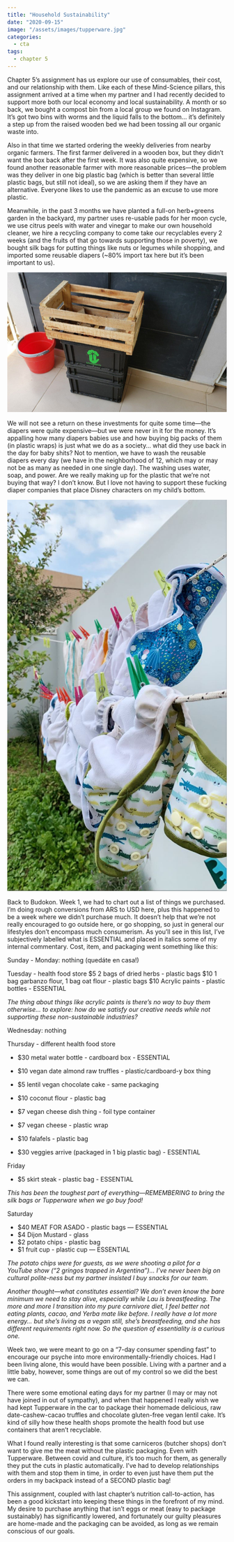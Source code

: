 ```yaml
---
title: "Household Sustainability"
date: "2020-09-15"
image: "/assets/images/tupperware.jpg"
categories:
  - cta
tags:
  - chapter 5
---
```

Chapter 5’s assignment has us explore our use of consumables, their cost, and our relationship with them. Like each of these Mind-Science pillars, this assignment arrived at a time when my partner and I had recently decided to support more both our local economy and local sustainability.
A month or so back, we bought a compost bin from a local group we found on Instagram. It’s got two bins with worms and the liquid falls to the bottom… it’s definitely a step up from the raised wooden bed we had been tossing all our organic waste into.

Also in that time we started ordering the weekly deliveries from nearby organic farmers. The first farmer delivered in a wooden box, but they didn’t want the box back after the first week. It was also quite expensive, so we found another reasonable farmer with more reasonable prices—the problem was they deliver in one big plastic bag (which is better than several little plastic bags, but still not ideal), so we are asking them if they have an alternative. Everyone likes to use the pandemic as an excuse to use more plastic.

Meanwhile, in the past 3 months we have planted a full-on herb+greens garden in the backyard, my partner uses re-usable pads for her moon cycle, we use citrus peels with water and vinegar to make our own household cleaner, we hire a recycling company to come take our recyclables every 2 weeks (and the fruits of that go towards supporting those in poverty), we bought silk bags for putting things like nuts or legumes while shopping, and imported some reusable diapers (~80% import tax here but it’s been important to us). 

<img src="/assets/images/compost.jpg" alt="our compost bin">

We will not see a return on these investments for quite some time—the diapers were quite expensive—but we were never in it for the money. It’s appalling how many diapers babies use and how buying big packs of them (in plastic wraps) is just what we do as a society… what did they use back in the day for baby shits?  Not to mention, we have to wash the reusable diapers every day (we have in the neighborhood of 12, which may or may not be as many as needed in one single day). The washing uses water, soap, and power. Are we really making up for the plastic that we’re not buying that way? I don’t know. But I love not having to support these fucking diaper companies that place Disney characters on my child’s bottom.

<img src="/assets/images/diapers.jpg" alt="our diapers hanging out to dry">

Back to Budokon. Week 1, we had to chart out a list of things we purchased. I’m doing rough conversions from ARS to USD here, plus this happened to be a week where we didn’t purchase much. It doesn’t help that we’re not really encouraged to go outside here, or go shopping, so just in general our lifestyles don’t encompass much consumerism.
As you’ll see in this list, I’ve subjectively labelled what is ESSENTIAL and placed in italics some of my internal commentary. Cost, item, and packaging went something like this:
 
Sunday - Monday: nothing (quedáte en casa!)

Tuesday - health food store
$5 2 bags of dried herbs - plastic bags
$10 1 bag garbanzo flour, 1 bag oat flour - plastic bags
$10 Acrylic paints - plastic bottles - ESSENTIAL

_The thing about things like acrylic paints is there’s no way to buy them otherwise… to explore: how do we satisfy our creative needs while not supporting these non-sustainable industries?_

Wednesday: nothing

Thursday - different health food store
- $30  metal water bottle - cardboard box - ESSENTIAL
- $10 vegan date almond raw truffles - plastic/cardboard-y box thing
- $5 lentil vegan chocolate cake - same packaging
- $10 coconut flour - plastic bag
- $7 vegan cheese dish thing - foil type container
- $7 vegan cheese - plastic wrap
- $10 falafels - plastic bag

- $30 veggies arrive (packaged in 1 big plastic bag) - ESSENTIAL

Friday
- $5 skirt steak - plastic bag - ESSENTIAL

_This has been the toughest part of everything—REMEMBERING to bring the silk bags or Tupperware when we go buy food!_

Saturday
- $40 MEAT FOR ASADO - plastic bags — ESSENTIAL
- $4 Dijon Mustard - glass
- $2 potato chips - plastic bag
- $1 fruit cup - plastic cup — ESSENTIAL

_The potato chips were for guests, as we were shooting a pilot for a YouTube show (“2 gringos trapped in Argentina”)… I’ve never been big on cultural polite-ness but my partner insisted I buy snacks for our team._

_Another thought—what constitutes essential? We don’t even know the bare minimum we need to stay alive, especially while Lau is breastfeeding. The more and more I transition into my pure carnivore diet, I feel better not eating plants, cacao, and Yerba mate like before. I really have a lot more energy… but she’s living as a vegan still, she’s breastfeeding, and she has different requirements right now. So the question of essentiality is a curious one._

Week two, we were meant to go on a “7-day consumer spending fast” to encourage our psyche into more environmentally-friendly choices. Had I been living alone, this would have been possible. Living with a partner and a little baby, however, some things are out of my control so we did the best we can. 

There were some emotional eating days for my partner (I may or may not have joined in out of sympathy), and when that happened I really wish we had kept Tupperware in the car to package their homemade delicious, raw date-cashew-cacao truffles and chocolate gluten-free vegan lentil cake. It’s kind of silly how these health shops promote the health food but use containers that aren’t recyclable.

What I found really interesting is that some carniceros (butcher shops) don’t want to give me the meat without the plastic packaging. Even with Tupperware. Between covid and culture, it’s too much for them, as generally they put the cuts in plastic automatically. I’ve had to develop relationships with them and stop them in time, in order to even just have them put the orders in my backpack instead of a SECOND plastic bag!

This assignment, coupled with last chapter’s nutrition call-to-action, has been a good kickstart into keeping these things in the forefront of my mind. My desire to purchase anything that isn’t eggs or meat (easy to package sustainably) has significantly lowered, and fortunately our guilty pleasures are home-made and the packaging can be avoided, as long as we remain conscious of our goals.